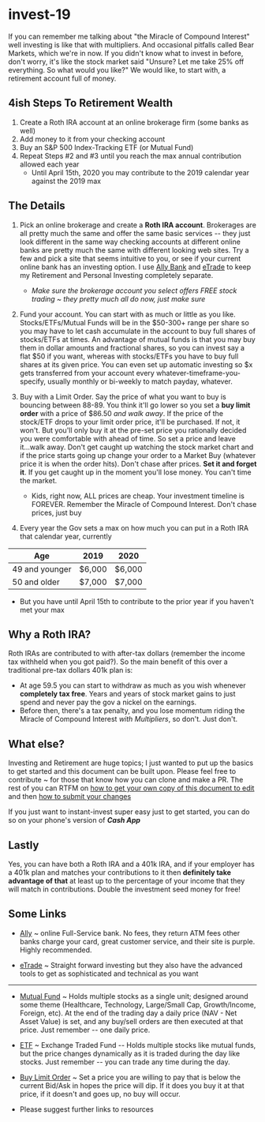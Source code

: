 invest-19
=========

If you can remember me talking about "the Miracle of Compound Interest" well investing is like that with multipliers. And occasional pitfalls called Bear Markets, which we're in now. If you didn't know what to invest in before, don't worry, it's like the stock market said "Unsure? Let me take 25% off everything. So what would you like?" We would like, to start with, a retirement account full of money.


4ish Steps To Retirement Wealth 
-------------------------------
1. Create a Roth IRA account at an online brokerage firm (some banks as well)
2. Add money to it from your checking account
3. Buy an S&P 500 Index-Tracking ETF (or Mutual Fund)
4. Repeat Steps #2 and #3 until you reach the max annual contribution allowed each year
   * Until April 15th, 2020 you may contribute to the 2019 calendar year against the 2019 max

The Details
-----------

1. Pick an online brokerage and create a **Roth IRA account**. Brokerages are all pretty much the same and offer the same basic services -- they just look different in the same way checking accounts at different online banks are pretty much the same with different looking web sites. Try a few and pick a site that seems intuitive to you, or see if your current online bank has an investing option. I use [Ally Bank](https://www.ally.com "I've used Ally for years") and [eTrade](https://www.etrade.com "Back in the day I used to day trade on this site") to keep my Retirement and Personal Investing completely separate.
   * *Make sure the brokerage account you select offers FREE stock trading ~ they pretty much all do now, just make sure*

2. Fund your account. You can start with as much or little as you like. Stocks/ETFs/Mutual Funds will be in the $50-300+ range per share so you may have to let cash accumulate in the account to buy full shares of stocks/ETFs at times. An advantage of mutual funds is that you may buy them in dollar amounts and fractional shares, so you can invest say a flat $50 if you want, whereas with stocks/ETFs you have to buy full shares at its given price. You can even set up automatic investing so $x gets transferred from your account every whatever-timeframe-you-specify, usually monthly or bi-weekly to match payday, whatever.

3. Buy with a Limit Order. Say the price of what you want to buy is bouncing between 88-89. You think it'll go lower so you set a **buy limit order** with a price of $86.50 *and walk away*. If the price of the stock/ETF drops to your limit order price, it'll be purchased. If not, it won't. But you'll only buy it at the pre-set price you rationally decided you were comfortable with ahead of time. So set a price and leave it...walk away. Don't get caught up watching the stock market chart and if the price starts going up change your order to a Market Buy (whatever price it is when the order hits). Don't chase after prices. **Set it and forget it**. If you get caught up in the moment you'll lose money. You can't time the market.

   * Kids, right now, ALL prices are cheap. Your investment timeline is FOREVER. Remember the Miracle of Compound Interest. Don't chase prices, just buy

4. Every year the Gov sets a max on how much you can put in a Roth IRA that calendar year, currently

| Age            | 2019   | 2020   |
| -------------- |:------:|:------:| 
| 49 and younger | $6,000 | $6,000 |
| 50 and older   | $7,000 | $7,000 |

  * But you have until April 15th to contribute to the prior year if you haven't met your max

Why a Roth IRA?
---------------
Roth IRAs are contributed to with after-tax dollars (remember the income tax withheld when you got paid?). So the main benefit of this over a traditional pre-tax dollars 401k plan is:
   * At age 59.5 you can start to withdraw as much as you wish whenever **completely tax free**. Years and years of stock market gains to just spend and never pay the gov a nickel on the earnings.
   * Before then, there's a tax penalty, and you lose momentum riding the Miracle of Compound Interest *with Multipliers*, so don't. Just don't.

What else?
----------
Investing and Retirement are huge topics; I just wanted to put up the basics to get started and this document can be built upon. Please feel free to contribute ~ for those that know how you can clone and make a PR. The rest of you can RTFM on [how to get your own copy of this document to edit](https://www.google.com/search?q=github+make+a+new+branch) and then [how to submit your changes](https://www.google.com/search?q=github+make+pull+request)

If you just want to instant-invest super easy just to get started, you can do so on your phone's version of __*Cash App*__ 

Lastly
------
Yes, you can have both a Roth IRA and a 401k IRA, and if your employer has a 401k plan and matches your contributions to it then **definitely take advantage of that** at least up to the percentage of your income that they will match in contributions. Double the investment seed money for free!

Some Links
----------
* [Ally](https://www.ally.com) ~ online Full-Service bank. No fees, they return ATM fees other banks charge your card, great customer service, and their site is purple. Highly recommended.

* [eTrade](https://www.etrade.com) ~ Straight forward investing but they also have the advanced tools to get as sophisticated and technical as you want

_______

* [Mutual Fund](https://en.wikipedia.org/wiki/Mutual_fund) ~ Holds multiple stocks as a single unit; designed around some theme (Healthcare, Technology, Large/Small Cap, Growth/Income, Foreign, etc). At the end of the trading day a daily price (NAV - Net Asset Value) is set, and any buy/sell orders are then executed at that price. Just remember -- one daily price.

* [ETF](https://en.wikipedia.org/wiki/Exchange-traded_fund) ~ Exchange Traded Fund -- Holds multiple stocks like mutual funds, but the price changes dynamically as it is traded during the day like stocks. Just remember -- you can trade any time during the day.

* [Buy Limit Order](https://en.wikipedia.org/wiki/Order_(exchange)#Limit_order) ~ Set a price you are willing to pay that is below the current Bid/Ask in hopes the price will dip. If it does you buy it at that price, if it doesn't and goes up, no buy will occur.

* Please suggest further links to resources
